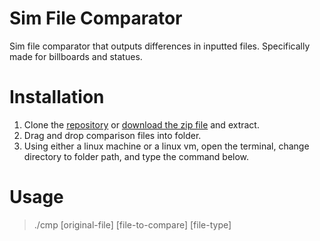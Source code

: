 # Sim File Comparator
Sim file comparator that outputs differences in inputted files.  Specifically made for billboards and statues.

# Installation
1. Clone the [repository](https://github.com/jhubbard778/sim-file-comparator.git) or [download the zip file](https://github.com/jhubbard778/sim-file-comparator/archive/refs/heads/main.zip) and extract.
2. Drag and drop comparison files into folder.
3. Using either a linux machine or a linux vm, open the terminal, change directory to folder path, and type the command below.

# Usage
> ./cmp [original-file] [file-to-compare] [file-type]

